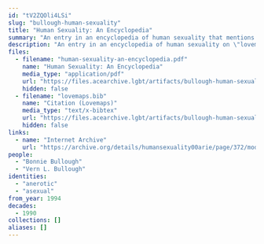 ```yaml
---
id: "tV2ZQOli4LSi"
slug: "bullough-human-sexuality"
title: "Human Sexuality: An Encyclopedia"
summary: "An entry in an encyclopedia of human sexuality that mentions asexuality"
description: "An entry in an encyclopedia of human sexuality on \"lovemaps,\" which explains that a lovemap can be asexual or \"anerotic\""
files:
  - filename: "human-sexuality-an-encyclopedia.pdf"
    name: "Human Sexuality: An Encyclopedia"
    media_type: "application/pdf"
    url: "https://files.acearchive.lgbt/artifacts/bullough-human-sexuality/human-sexuality-an-encyclopedia.pdf"
    hidden: false
  - filename: "lovemaps.bib"
    name: "Citation (Lovemaps)"
    media_type: "text/x-bibtex"
    url: "https://files.acearchive.lgbt/artifacts/bullough-human-sexuality/lovemaps.bib"
    hidden: false
links:
  - name: "Internet Archive"
    url: "https://archive.org/details/humansexuality00arie/page/372/mode/2up"
people:
  - "Bonnie Bullough"
  - "Vern L. Bullough"
identities:
  - "anerotic"
  - "asexual"
from_year: 1994
decades:
  - 1990
collections: []
aliases: []
---
```

